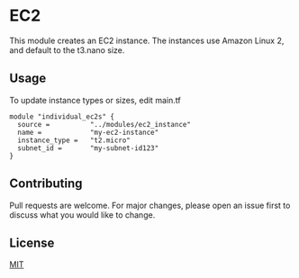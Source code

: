 # EC2
This module creates an EC2 instance. The instances use Amazon Linux 2, and default to the t3.nano size.


## Usage
To update instance types or sizes, edit main.tf

```hcl
module "individual_ec2s" {
  source =          "../modules/ec2_instance"
  name =            "my-ec2-instance"
  instance_type =   "t2.micro"
  subnet_id =       "my-subnet-id123"
}
```

## Contributing
Pull requests are welcome. For major changes, please open an issue first to discuss what you would like to change.


## License
[MIT](https://choosealicense.com/licenses/mit/)